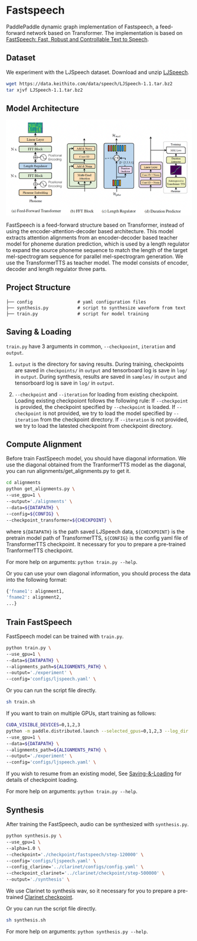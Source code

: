 # Fastspeech
PaddlePaddle dynamic graph implementation of Fastspeech, a feed-forward network based on Transformer. The implementation is based on [FastSpeech: Fast, Robust and Controllable Text to Speech](https://arxiv.org/abs/1905.09263).

## Dataset

We experiment with the LJSpeech dataset. Download and unzip [LJSpeech](https://keithito.com/LJ-Speech-Dataset/).

```bash
wget https://data.keithito.com/data/speech/LJSpeech-1.1.tar.bz2
tar xjvf LJSpeech-1.1.tar.bz2
```

## Model Architecture

![FastSpeech model architecture](./images/model_architecture.png)

FastSpeech is a feed-forward structure based on Transformer, instead of using the encoder-attention-decoder based architecture. This model extracts attention alignments from an encoder-decoder based teacher model for phoneme duration prediction, which is used by a length
regulator to expand the source phoneme sequence to match the length of the target
mel-spectrogram sequence for parallel mel-spectrogram generation. We use the TransformerTTS as teacher model.
The model consists of encoder, decoder and length regulator three parts.

## Project Structure
```text
├── config                 # yaml configuration files
├── synthesis.py           # script to synthesize waveform from text
├── train.py               # script for model training
```

## Saving & Loading
`train.py` have 3 arguments in common, `--checkpooint`, `iteration` and `output`.

1. `output` is the directory for saving results.
During training, checkpoints are saved in `checkpoints/` in `output` and tensorboard log is save in `log/` in `output`.
During synthesis, results are saved in `samples/` in `output` and tensorboard log is save in `log/` in `output`.

2. `--checkpoint` and `--iteration` for loading from existing checkpoint. Loading existing checkpoiont follows the following rule:
If `--checkpoint` is provided, the checkpoint specified by `--checkpoint` is loaded.
If `--checkpoint` is not provided, we try to load the model specified by `--iteration` from the checkpoint directory. If `--iteration` is not provided, we try to load the latested checkpoint from checkpoint directory.

## Compute Alignment

Before train FastSpeech model, you should have diagonal information. We use the diagonal obtained from the TranformerTTS model as the diagonal, you can run alignments/get_alignments.py to get it.

```bash
cd alignments
python get_alignments.py \
--use_gpu=1 \
--output='./alignments' \
--data=${DATAPATH} \
--config=${CONFIG} \
--checkpoint_transformer=${CHECKPOINT} \
```
where `${DATAPATH}` is the path saved LJSpeech data, `${CHECKPOINT}` is the pretrain model path of TransformerTTS, `${CONFIG}` is the config yaml file of TransformerTTS checkpoint. It necessary for you to prepare a pre-trained TranformerTTS checkpoint.

For more help on arguments:
``python train.py --help``.

Or you can use your own diagonal information, you should process the data into the following format:
```bash
{'fname1': alignment1,
'fname2': alignment2,
...}
```

## Train FastSpeech

FastSpeech model can be trained with ``train.py``.
```bash
python train.py \
--use_gpu=1 \
--data=${DATAPATH} \
--alignments_path=${ALIGNMENTS_PATH} \
--output='./experiment' \
--config='configs/ljspeech.yaml' \
```
Or you can run the script file directly.
```bash
sh train.sh
```
If you want to train on multiple GPUs, start training as follows:

```bash
CUDA_VISIBLE_DEVICES=0,1,2,3
python -m paddle.distributed.launch --selected_gpus=0,1,2,3 --log_dir ./mylog train.py \
--use_gpu=1 \
--data=${DATAPATH} \
--alignments_path=${ALIGNMENTS_PATH} \
--output='./experiment' \
--config='configs/ljspeech.yaml' \
```
If you wish to resume from an existing model, See [Saving-&-Loading](#Saving-&-Loading) for details of checkpoint loading.

For more help on arguments:
``python train.py --help``.

## Synthesis
After training the FastSpeech, audio can be synthesized with ``synthesis.py``.
```bash
python synthesis.py \
--use_gpu=1 \
--alpha=1.0 \
--checkpoint='./checkpoint/fastspeech/step-120000' \
--config='configs/ljspeech.yaml' \
--config_clarine='../clarinet/configs/config.yaml' \
--checkpoint_clarinet='../clarinet/checkpoint/step-500000' \
--output='./synthesis' \
```
We use Clarinet to synthesis wav, so it necessary for you to prepare a pre-trained [Clarinet checkpoint](https://paddlespeech.bj.bcebos.com/Parakeet/clarinet_ljspeech_ckpt_1.0.zip).

Or you can run the script file directly.
```bash
sh synthesis.sh
```

For more help on arguments:
``python synthesis.py --help``.
